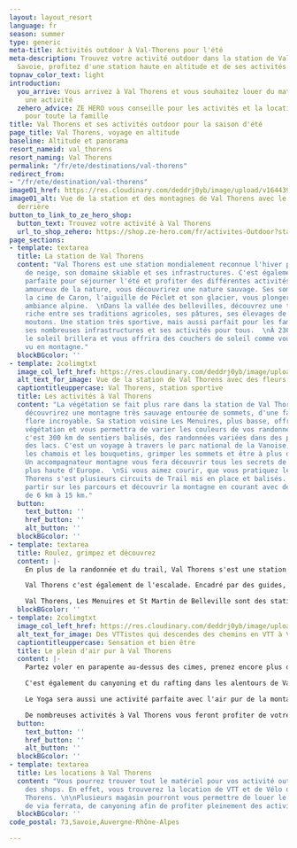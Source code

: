 ```yaml
---
layout: layout_resort
language: fr
season: summer
type: generic
meta-title: Activités outdoor à Val-Thorens pour l'été
meta-description: Trouvez votre activité outdoor dans la station de Val thorens en
  Savoie, profitez d'une station haute en altitude et de ses activités montagne.
topnav_color_text: light
introduction:
  you_arrive: Vous arrivez à Val Thorens et vous souhaitez louer du matériel ou trouver
    une activité
  zehero_advice: ZE HERO vous conseille pour les activités et la location des équipements
    pour toute la famille
title: Val Thorens et ses activités outdoor pour la saison d'été
page_title: Val Thorens, voyage en altitude
baseline: Altitude et panorama
resort_nameid: val_thorens
resort_naming: Val Thorens
permalink: "/fr/ete/destinations/val-thorens"
redirect_from:
- "/fr/ete/destination/val-thorens"
image01_href: https://res.cloudinary.com/deddrj0yb/image/upload/v1644397253/website/resorts/val-thorens/Screenshot_3_fdlwmp.jpg
image01_alt: Vue de la station et des montagnes de Val Thorens avec le Mont Blanc
  derrière
button_to_link_to_ze_hero_shop:
  button_text: Trouvez votre activité à Val Thorens
  url_to_shop_zehero: https://shop.ze-hero.com/fr/activites-Outdoor?station=Val+Thorens&calessonstype=all&catypegenderlistsummer=all&calessonsactivitytype=all&start-date=
page_sections:
- template: textarea
  title: La station de Val Thorens
  content: "Val Thorens est une station mondialement reconnue l'hiver pour sa qualité
    de neige, son domaine skiable et ses infrastructures. C'est également une station
    parfaite pour séjourner l'été et profiter des différentes activités. Pour les
    amoureux de la nature, vous découvrirez une nature sauvage. Ses sommets tels que
    la cime de Caron, l'aiguille de Péclet et son glacier, vous plongeront dans une
    ambiance alpine.  \nDans la vallée des bellevilles, découvrez une terre au patrimoine
    riche entre ses traditions agricoles, ses pâtures, ses élevages de vaches et de
    moutons. Une station très sportive, mais aussi parfait pour les familles avec
    ses nombreuses infrastructures et ses activités pour tous.  \nÀ 2300 m d'altitude,
    le soleil brillera et vous offrira des couchers de soleil comme vous l'aurez rarement
    vu en montagne."
  blockBGcolor: ''
- template: 2colimgtxt
  image_col_left_href: https://res.cloudinary.com/deddrj0yb/image/upload/v1644397253/website/resorts/val-thorens/Screenshot_2_qlusnd.jpg
  alt_text_for_image: Vue de la station de Val Thorens avec des fleurs en avant plan
  captiontitleuppercase: Val Thorens, station sportive
  title: Les activités à Val Thorens
  content: "La végétation se fait plus rare dans la station de Val Thorens mais vous
    découvrirez une montagne très sauvage entourée de sommets, d'une faune et d'une
    flore incroyable. Sa station voisine Les Menuires, plus basse, offrira plus de
    végétation et vous permettra de varier les couleurs de vos randonnées. Val Thorens
    c'est 300 km de sentiers balisés, des randonnées variées dans des panoramas d'exceptions,
    des lacs. C'est un voyage à travers le parc national de la Vanoise, découvrir
    les chamois et les bouquetins, grimper les sommets et être à plus de 3000 m d'altitude.
    Un accompagnateur montagne vous fera découvrir tous les secrets de cette station-là
    plus haute d'Europe.  \nSi vous aimez courir, que vous pratiquez le trail, Val
    Thorens s'est plusieurs circuits de Trail mis en place et balisés. Vous pourrez
    partir sur les parcours et découvrir la montagne en courant avec des parcours
    de 6 km à 15 km."
  button:
    text_button: ''
    href_button: ''
    alt_button: ''
  blockBGcolor: ''
- template: textarea
  title: Roulez, grimpez et découvrez
  content: |-
    En plus de la randonnée et du trail, Val Thorens s'est une station idéale pour commencer la randonnée alpine et l'alpinisme. Partez marcher en crampons sur les glaciers de Chavière, de Gébroulaz, sur la pointe de Thorens. Que vous soyez débutant ou confirmé, cette activité vous emmènera dans un univers magique.

    Val Thorens c'est également de l'escalade. Encadré par des guides, vous pourrez découvrir les différentes voies de la vallée. C'est aussi l'occasion de parcourir la via ferrata du Lavassay et la Via Ferrata du Cochet.

    Val Thorens, Les Menuires et St Martin de Belleville sont des stations incontournables pour la pratique du VTT. Ce sont des pistes pour tous les niveaux et 120 km de piste de randonnées avec 21 itinéraires. Vous trouverez des pistes de DH, d'enduro, et de cross country, des parcs. Un paradis pour tous les amateurs de VTT. Si vous aimez aussi le vélo de route, vous pourrez trouver de nombreux parcours idéaux pour grimper et découvrir les routes de Savoie et dans les alentours de Val Thorens.
  blockBGcolor: ''
- template: 2colimgtxt
  image_col_left_href: https://res.cloudinary.com/deddrj0yb/image/upload/v1644397448/website/resorts/val-thorens/VTT_Crosscountry-Jeremy_BERNARD-29020-1600px_ovqeki.jpg
  alt_text_for_image: Des VTTistes qui descendes des chemins en VTT à Val Thorens
  captiontitleuppercase: Sensation et bien être
  title: Le plein d'air pur à Val Thorens
  content: |-
    Partez voler en parapente au-dessus des cimes, prenez encore plus de hauteur pour un panorama d'exception.

    C'est également du canyoning et du rafting dans les alentours de Val Thorens pour découvrir la montagne dans ses gorges et son aspect la plus minérale. Vous pourrez aussi faire de la plongée dans le lac du lou.

    Le Yoga sera aussi une activité parfaite avec l'air pur de la montagne et pour une détente et un moment de bien-être total.

    De nombreuses activités à Val Thorens vous feront profiter de votre séjour que vous soyez seul, entre amis ou en famille.
  button:
    text_button: ''
    href_button: ''
    alt_button: ''
  blockBGcolor: ''
- template: textarea
  title: Les locations à Val Thorens
  content: "Vous pourrez trouver tout le matériel pour vos activité outdoor au sein
    des shops. En effet, vous trouverez la location de VTT et de Vélo de route à Val
    Thorens. \n\nPlusieurs magasin pourront vous permettre de louer le matériel d'escalade,
    de via ferrata, de canyoning afin de profiter pleinement des activités proposées. "
  blockBGcolor: ''
code_postal: 73,Savoie,Auvergne-Rhône-Alpes

---
```

